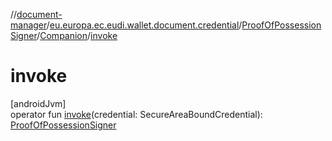 //[document-manager](../../../../index.md)/[eu.europa.ec.eudi.wallet.document.credential](../../index.md)/[ProofOfPossessionSigner](../index.md)/[Companion](index.md)/[invoke](invoke.md)

# invoke

[androidJvm]\
operator fun [invoke](invoke.md)(credential: SecureAreaBoundCredential): [ProofOfPossessionSigner](../index.md)
